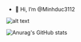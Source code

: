 - 👋 Hi, I’m @Minhduc3112
<!-- - 👀 I’m interested in ...
- 🌱 I’m currently learning ...
- 💞️ I’m looking to collaborate on ...
- 📫 How to reach me ... -->
![alt text](![image](https://user-images.githubusercontent.com/62612063/126874647-f21e404b-54fb-4cb1-ab58-8c1b62ab28b3.png))
<!---
Minhduc3112/Minhduc3112 is a ✨ special ✨ repository because its `README.md` (this file) appears on your GitHub profile.
You can click the Preview link to take a look at your changes.
--->
![Anurag's GitHub stats](https://github-readme-stats.vercel.app/api?username=minhduc3112&theme=dark&show_icons=true)
